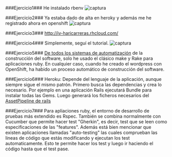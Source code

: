 ###Ejercicio1###
He instalado rbenv
![captura](http://s29.postimg.org/r48k1r8jb/Screen_Shot_2014_11_06_at_18_21_25.png)

###Ejercicio2###
Ya estaba dado de alta en heroky y además me he registrado ahora en openshift
![captura](http://s25.postimg.org/rcnnfkzzz/Screen_Shot_2014_11_06_at_18_26_55.png)

###Ejercicio3###
http://iv-haricarreras.rhcloud.com/

###Ejercicio4###
Simplemente, seguí el tutorial.
![captura](http://s25.postimg.org/51mgtrfi7/Screen_Shot_2014_11_06_at_20_08_02.png)

###Ejercicio5###
[De todos los sistemas de automatización](http://en.wikipedia.org/wiki/List_of_build_automation_software) de la construcción del software, solo he usado el clásico make y Rake para aplicaciones ruby.
En cualquier caso, cuando he creado el wordpress con OpenShift, ha habido un proceso automático de construcción del software.

###Ejercicio6###
Heroku:
Depende del lenguaje de la aplicación, aunque siempre sigue el mismo patrón. Primero busca las dependencias y crea lo necesario. Por ejemplo en una aplicación Rails ejecutará Bundle para instalar todas las Gems. Luego generará los ficheros necesarios del [AssetPipeline de rails](http://guides.rubyonrails.org/asset_pipeline.html)

###Ejercicio7###
Para apliaciones ruby, el entorno de desarrollo de pruebas más extendido es Rspec. También se combina normalmente con Cucumber que permite hacer test "Gherkin", es decir, test que se leen como especificaciones de las "features".
Además está bien mencionar que existen aplicaciones llamadas "auto-testing" las cuales comprueban las lineas de código que estás modificando y ejecutan los test automaticamente. Esto te permite hacer los test y luego ir haciendo el código hasta que el test pase.